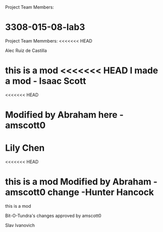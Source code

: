 Project Team Members: 
# 3308-015-08-lab3
Project Team Memmbers: 
<<<<<<< HEAD

Alec Ruiz de Castilla

this is a mod
<<<<<<< HEAD
I made a mod - Isaac Scott
=======
<<<<<<< HEAD

Modified by Abraham here -amscott0
=======

Lily Chen
=======
<<<<<<< HEAD

this is a mod Modified by Abraham -amscott0
change -Hunter Hancock
=======
this is a mod

Bit-O-Tundra's changes approved by amscott0


Slav Ivanovich
